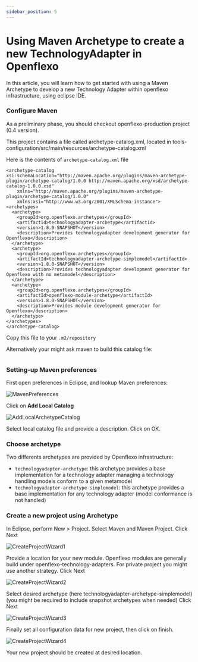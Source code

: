 ```yaml
---
sidebar_position: 5
---
```


# Using Maven Archetype to create a new TechnologyAdapter in Openflexo

In this article, you will learn how to get started with using a Maven Archetype to develop a new Technology Adapter within openflexo infrastructure, using eclipse IDE.

### Configure Maven

As a preliminary phase, you should checkout openflexo-production project (0.4 version).

This project contains a file called archetype-catalog.xml, located in tools-configuration/src/main/resources/archetype-catalog.xml

Here is the contents of `archetype-catalog.xml` file

```<?xml version="1.0" encoding="UTF-8"?>
<archetype-catalog xsi:schemaLocation="http://maven.apache.org/plugins/maven-archetype-plugin/archetype-catalog/1.0.0 http://maven.apache.org/xsd/archetype-catalog-1.0.0.xsd"
    xmlns="http://maven.apache.org/plugins/maven-archetype-plugin/archetype-catalog/1.0.0"
    xmlns:xsi="http://www.w3.org/2001/XMLSchema-instance">
<archetypes>
  <archetype>
    <groupId>org.openflexo.archetypes</groupId>
    <artifactId>technologyadapter-archetype</artifactId>
    <version>1.8.0-SNAPSHOT</version>
    <description>Provides technologyadapter development generator for Openflexo</description>
  </archetype>
  <archetype>
    <groupId>org.openflexo.archetypes</groupId>
    <artifactId>technologyadapter-archetype-simplemodel</artifactId>
    <version>1.8.0-SNAPSHOT</version>
    <description>Provides technologyadapter development generator for Openflexo with no metamodel</description>
  </archetype>
  <archetype>
    <groupId>org.openflexo.archetypes</groupId>
    <artifactId>openflexo-module-archetype</artifactId>
    <version>1.8.0-SNAPSHOT</version>
    <description>Provides module development generator for Openflexo</description>
  </archetype>
</archetypes>
</archetype-catalog>
```

Copy this file to your `.m2/repository`

Alternatively your might ask maven to build this catalog file:

```mvn archetype:crawl
```

### Setting-up Maven preferences

First open preferences in Eclipse, and lookup Maven preferences:

![MavenPreferences](/images/support/UsingModuleCreationArchetype/MavenPreferences.png)

Click on __Add Local Catalog__

![AddLocalArchetypeCatalog](/images/support/UsingModuleCreationArchetype/AddLocalArchetypeCatalog.png)

Select local catalog file and provide a description. Click on OK.
 

### Choose archetype

Two differents archetypes are provided by Openflexo infrastructure:
 
* `technologyadapter-archetype`: this archetype provides a base implementation for a technology adapter managing a technology handling models conform to a given metamodel
* `technologyadapter-archetype-simplemodel`: this archetype provides a base implementation for any technology adapter (model conformance is not handled)
 
### Create a new project using Archetype

In Eclipse, perform New > Project.
Select Maven and Maven Project.
Click Next

![CreateProjectWizard1](/images/support/UsingTechnologyAdapterCreationArchetype/CreateProjectWizard1.png)

Provide a location for your new module.
Openflexo modules are generally build under openflexo-technology-adapters.
For private project you might use another strategy.
Click Next

![CreateProjectWizard2](/images/support/UsingTechnologyAdapterCreationArchetype/CreateProjectWizard2.png)

Select desired archetype (here technologyadapter-archetype-simplemodel)
(you might be required to include snapshot archetypes when needed)
Click Next

![CreateProjectWizard3](/images/support/UsingTechnologyAdapterCreationArchetype/CreateProjectWizard3.png)

Finally set all configuration data for new project, then click on finish.

![CreateProjectWizard4](/images/support/UsingTechnologyAdapterCreationArchetype/CreateProjectWizard4.png)

Your new project should be created at desired location.






